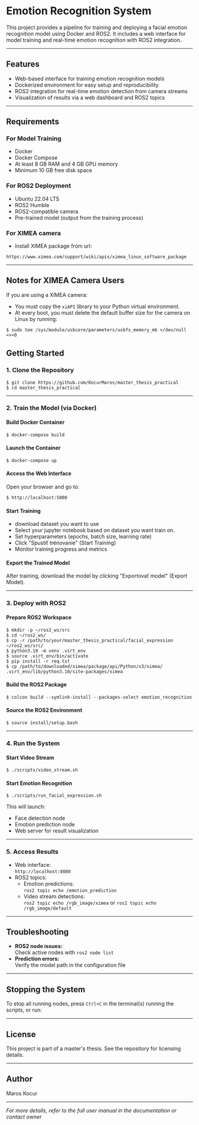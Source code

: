 # Emotion Recognition System

This project provides a pipeline for training and deploying a facial emotion recognition model using Docker and ROS2. It includes a web interface for model training and real-time emotion recognition with ROS2 integration.

---

## Features

- Web-based interface for training emotion recognition models
- Dockerized environment for easy setup and reproducibility
- ROS2 integration for real-time emotion detection from camera streams
- Visualization of results via a web dashboard and ROS2 topics

---

## Requirements

### For Model Training

- Docker
- Docker Compose
- At least 8 GB RAM and 4 GB GPU memory
- Minimum 10 GB free disk space

### For ROS2 Deployment

- Ubuntu 22.04 LTS
- ROS2 Humble
- ROS2-compatible camera
- Pre-trained model (output from the training process)

### For XIMEA camera

 - Install XIMEA package from url:
 ```
 https://www.ximea.com/support/wiki/apis/ximea_linux_software_package
```
---


## Notes for XIMEA Camera Users

If you are using a XIMEA camera:

- You must copy the `xiAPI` library to your Python virtual environment.
- At every boot, you must delete the default buffer size for the camera on Linux by running:

```
$ sudo tee /sys/module/usbcore/parameters/usbfs_memory_mb >/dev/null <<<0
```

## Getting Started

### 1. Clone the Repository

```
$ git clone https://github.com/KocurMaros/master_thesis_practical
$ cd master_thesis_practical
```

---

### 2. Train the Model (via Docker)

#### Build Docker Container

```
$ docker-compose build
```

#### Launch the Container

```
$ docker-compose up
```

#### Access the Web Interface

Open your browser and go to:

```
$ http://localhost:5000
```

#### Start Training
- download dataset you want to use
- Select your jupyter notebook based on dataset you want train on.
- Set hyperparameters (epochs, batch size, learning rate)
- Click "Spustiť trénovanie" (Start Training)
- Monitor training progress and metrics

#### Export the Trained Model

After training, download the model by clicking "Exportovať model" (Export Model).

---

### 3. Deploy with ROS2

#### Prepare ROS2 Workspace

```
$ mkdir -p ~/ros2_ws/src
$ cd ~/ros2_ws/
$ cp -r /path/to/your/master_thesis_practical/facial_expression ~/ros2_ws/src/
$ python3.10 -m venv .virt_env
$ source .virt_env/bin/activate
$ pip install -r req.txt
$ cp /path/to/downloaded/ximea/package/api/Python/v3/ximea/ .virt_env/lib/python3.10/site-packages/ximea
```
#### Build the ROS2 Package

```
$ colcon build --symlink-install --packages-select emotion_recognition
```
#### Source the ROS2 Environment

```
$ source install/setup.bash
```
---

### 4. Run the System

#### Start Video Stream

```
$ ./scripts/video_stream.sh
```
#### Start Emotion Recognition

```
$ ./scripts/run_facial_expression.sh
```

This will launch:

- Face detection node
- Emotion prediction node
- Web server for result visualization

---

### 5. Access Results

- Web interface:  
  `http://localhost:8080`
- ROS2 topics:
  - Emotion predictions:  
    `ros2 topic echo /emotion_prediction`
  - Video stream detections:  
    `ros2 topic echo /rgb_image/ximea` or `ros2 topic echo /rgb_image/default` 

---

## Troubleshooting

- **ROS2 node issues:**  
  Check active nodes with `ros2 node list`
- **Prediction errors:**  
  Verify the model path in the configuration file

---

## Stopping the System

To stop all running nodes, press `Ctrl+C` in the terminal(s) running the scripts, or run:

---

## License

This project is part of a master's thesis. See the repository for licensing details.

---

## Author

Maros Kocur

---

*For more details, refer to the full user manual in the documentation or contact owner*